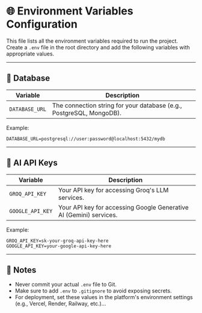 # 🌐 Environment Variables Configuration

This file lists all the environment variables required to run the project.  
Create a `.env` file in the root directory and add the following variables with appropriate values.

---

## 🔗 Database

| Variable       | Description                                              |
|----------------|----------------------------------------------------------|
| `DATABASE_URL` | The connection string for your database (e.g., PostgreSQL, MongoDB). |

Example:
```env
DATABASE_URL=postgresql://user:password@localhost:5432/mydb
```

---

## 🤖 AI API Keys

| Variable         | Description                                              |
|------------------|----------------------------------------------------------|
| `GROQ_API_KEY`   | Your API key for accessing Groq's LLM services.          |
| `GOOGLE_API_KEY` | Your API key for accessing Google Generative AI (Gemini) services. |

Example:
```env
GROQ_API_KEY=sk-your-groq-api-key-here
GOOGLE_API_KEY=your-google-api-key-here
```

---

## 📝 Notes

- Never commit your actual `.env` file to Git.
- Make sure to add `.env` to `.gitignore` to avoid exposing secrets.
- For deployment, set these values in the platform's environment settings (e.g., Vercel, Render, Railway, etc.)...